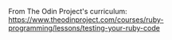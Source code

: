 From The Odin Project's curriculum:
https://www.theodinproject.com/courses/ruby-programming/lessons/testing-your-ruby-code